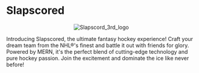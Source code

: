 # Slapscored

<p align="center">
    <img src="https://github.com/guduudow/Slapscored/assets/127554226/3c7126fb-e0e1-44b2-ac77-a61082ae042d" alt="Slapscord_3rd_logo">
</p>

Introducing Slapscored, the ultimate fantasy hockey experience! Craft your dream team from the NHL®'s finest and battle it out with friends for glory. Powered by MERN, it's the perfect blend of cutting-edge technology and pure hockey passion. Join the excitement and dominate the ice like never before!
